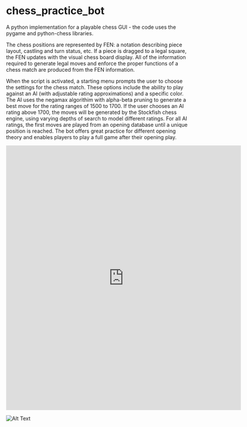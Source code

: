 # chess_practice_bot
A python implementation for a playable chess GUI - the code uses the pygame and python-chess libraries.

The chess positions are represented by FEN: a notation describing piece layout, castling and turn status, etc. If a piece is dragged to a legal square, the FEN updates with the visual chess board display. All of the information required to generate legal moves and enforce the proper functions of a chess match are produced from the FEN information.

When the script is activated, a starting menu prompts the user to choose the settings for the chess match. These options include the ability to play against an AI (with adjustable rating approximations) and a specific color. The AI uses the negamax algorithim with alpha-beta pruning to generate a best move for the rating ranges of 1500 to 1700. If the user chooses an AI rating above 1700, the moves will be generated by the Stockfish chess engine, using varying depths of search to model different ratings. For all AI ratings, the first moves are played from an opening database until a unique position is reached. The bot offers great practice for different opening theory and enables players to play a full game after their opening play.

<iframe src='https://gfycat.com/ifr/RecklessDarlingIcelandgull' frameborder='0' scrolling='no' allowfullscreen width='640' height='721'></iframe>


![Alt Text](https://gfycat.com/ifr/RecklessDarlingIcelandgull)



